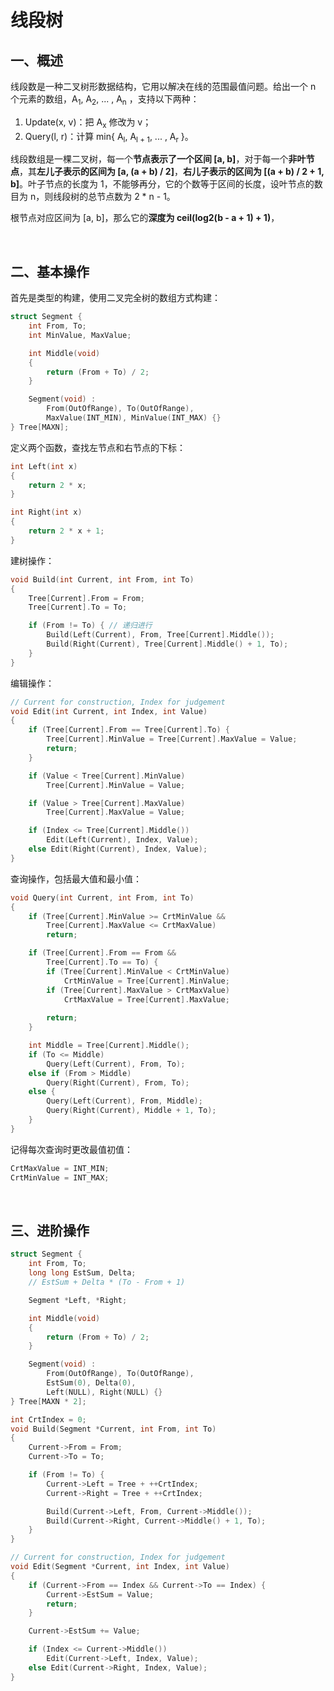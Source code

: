 # 线段树

## 一、概述

线段数是一种二叉树形数据结构，它用以解决在线的范围最值问题。给出一个 n 个元素的数组，A<sub>1</sub>, A<sub>2</sub>, ... , A<sub>n</sub> ，支持以下两种：

1. Update(x, v)：把 A<sub>x</sub> 修改为 v；
2. Query(l, r)：计算 min{ A<sub>l</sub>, A<sub>l + 1</sub>, ... , A<sub>r</sub> }。

线段数组是一棵二叉树，每一个**节点表示了一个区间 [a, b]**，对于每一个**非叶节点**，其**左儿子表示的区间为 [a, (a + b) / 2]**，**右儿子表示的区间为 [(a + b) / 2 + 1, b]**。叶子节点的长度为 1，不能够再分，它的个数等于区间的长度，设叶节点的数目为 n，则线段树的总节点数为 2 * n - 1。

根节点对应区间为 [a, b]，那么它的**深度为 ceil(log2(b - a + 1) + 1)**，

<br />

## 二、基本操作

首先是类型的构建，使用二叉完全树的数组方式构建：

```c++
struct Segment {
	int From, To;
	int MinValue, MaxValue;

	int Middle(void)
	{
		return (From + To) / 2;
	}

	Segment(void) :
		From(OutOfRange), To(OutOfRange),
		MaxValue(INT_MIN), MinValue(INT_MAX) {}
} Tree[MAXN];
```

定义两个函数，查找左节点和右节点的下标：

```c++
int Left(int x)
{
	return 2 * x;
}

int Right(int x)
{
	return 2 * x + 1;
}
```

建树操作：

```c++
void Build(int Current, int From, int To)
{
	Tree[Current].From = From;
	Tree[Current].To = To;

	if (From != To) { // 递归进行
		Build(Left(Current), From, Tree[Current].Middle());
		Build(Right(Current), Tree[Current].Middle() + 1, To);
	}
}
```

编辑操作：

```c++
// Current for construction, Index for judgement
void Edit(int Current, int Index, int Value)
{
	if (Tree[Current].From == Tree[Current].To) {
		Tree[Current].MinValue = Tree[Current].MaxValue = Value;
		return;
	}

	if (Value < Tree[Current].MinValue)
		Tree[Current].MinValue = Value;

	if (Value > Tree[Current].MaxValue)
		Tree[Current].MaxValue = Value;

	if (Index <= Tree[Current].Middle())
		Edit(Left(Current), Index, Value);
	else Edit(Right(Current), Index, Value);
}
```

查询操作，包括最大值和最小值：

```c++
void Query(int Current, int From, int To)
{
	if (Tree[Current].MinValue >= CrtMinValue &&
		Tree[Current].MaxValue <= CrtMaxValue)
		return;

	if (Tree[Current].From == From &&
		Tree[Current].To == To) {
		if (Tree[Current].MinValue < CrtMinValue)
			CrtMinValue = Tree[Current].MinValue;
		if (Tree[Current].MaxValue > CrtMaxValue)
			CrtMaxValue = Tree[Current].MaxValue;
		
		return;
	}

	int Middle = Tree[Current].Middle();
	if (To <= Middle)
		Query(Left(Current), From, To);
	else if (From > Middle)
		Query(Right(Current), From, To);
	else {
		Query(Left(Current), From, Middle);
		Query(Right(Current), Middle + 1, To);
	}
}
```

记得每次查询时更改最值初值：

```c++
CrtMaxValue = INT_MIN;
CrtMinValue = INT_MAX;
```

<br />

## 三、进阶操作

```c++
struct Segment {
	int From, To;
	long long EstSum, Delta;
	// EstSum + Delta * (To - From + 1)

	Segment *Left, *Right;

	int Middle(void)
	{
		return (From + To) / 2;
	}

	Segment(void) :
		From(OutOfRange), To(OutOfRange),
		EstSum(0), Delta(0),
		Left(NULL), Right(NULL) {}
} Tree[MAXN * 2];

int CrtIndex = 0;
void Build(Segment *Current, int From, int To)
{
	Current->From = From;
	Current->To = To;

	if (From != To) {
		Current->Left = Tree + ++CrtIndex;
		Current->Right = Tree + ++CrtIndex;

		Build(Current->Left, From, Current->Middle());
		Build(Current->Right, Current->Middle() + 1, To);
	}
}

// Current for construction, Index for judgement
void Edit(Segment *Current, int Index, int Value)
{
	if (Current->From == Index && Current->To == Index) {
		Current->EstSum = Value;
		return;
	}

	Current->EstSum += Value;

	if (Index <= Current->Middle())
		Edit(Current->Left, Index, Value);
	else Edit(Current->Right, Index, Value);
}
```



